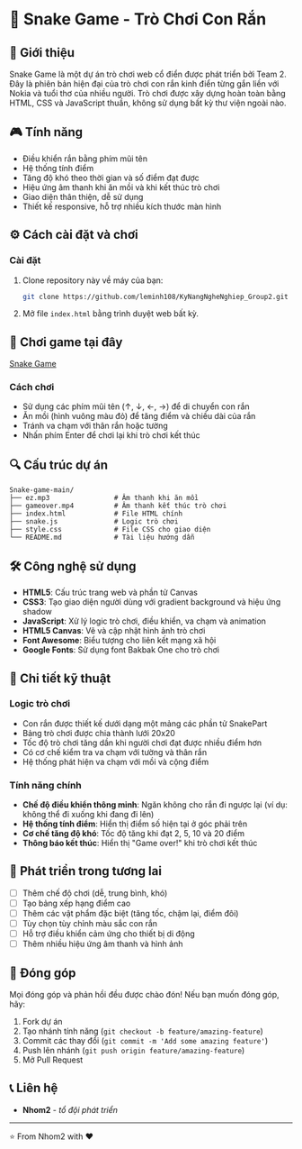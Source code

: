 # 🐍 Snake Game - Trò Chơi Con Rắn

## 📖 Giới thiệu

Snake Game là một dự án trò chơi web cổ điển được phát triển bởi Team 2. Đây là phiên bản hiện đại của trò chơi con rắn kinh điển từng gắn liền với Nokia và tuổi thơ của nhiều người. Trò chơi được xây dựng hoàn toàn bằng HTML, CSS và JavaScript thuần, không sử dụng bất kỳ thư viện ngoài nào.

## 🎮 Tính năng

-   Điều khiển rắn bằng phím mũi tên
-   Hệ thống tính điểm
-   Tăng độ khó theo thời gian và số điểm đạt được
-   Hiệu ứng âm thanh khi ăn mồi và khi kết thúc trò chơi
-   Giao diện thân thiện, dễ sử dụng
-   Thiết kế responsive, hỗ trợ nhiều kích thước màn hình

## ⚙️ Cách cài đặt và chơi

### Cài đặt

1. Clone repository này về máy của bạn:

    ```bash
    git clone https://github.com/leminh108/KyNangNgheNghiep_Group2.git
    ```

2. Mở file `index.html` bằng trình duyệt web bất kỳ.

## 🐍 Chơi game tại đây
[Snake Game](https://leminh108.github.io/Snake_Game/)

### Cách chơi

-   Sử dụng các phím mũi tên (↑, ↓, ←, →) để di chuyển con rắn
-   Ăn mồi (hình vuông màu đỏ) để tăng điểm và chiều dài của rắn
-   Tránh va chạm với thân rắn hoặc tường
-   Nhấn phím Enter để chơi lại khi trò chơi kết thúc

## 🔍 Cấu trúc dự án

```
Snake-game-main/
├── ez.mp3                # Âm thanh khi ăn mồi
├── gameover.mp4          # Âm thanh kết thúc trò chơi
├── index.html            # File HTML chính
├── snake.js              # Logic trò chơi
├── style.css             # File CSS cho giao diện
└── README.md             # Tài liệu hướng dẫn
```

## 🛠️ Công nghệ sử dụng

-   **HTML5**: Cấu trúc trang web và phần tử Canvas
-   **CSS3**: Tạo giao diện người dùng với gradient background và hiệu ứng shadow
-   **JavaScript**: Xử lý logic trò chơi, điều khiển, va chạm và animation
-   **HTML5 Canvas**: Vẽ và cập nhật hình ảnh trò chơi
-   **Font Awesome**: Biểu tượng cho liên kết mạng xã hội
-   **Google Fonts**: Sử dụng font Bakbak One cho trò chơi

## 📝 Chi tiết kỹ thuật

### Logic trò chơi

-   Con rắn được thiết kế dưới dạng một mảng các phần tử SnakePart
-   Bảng trò chơi được chia thành lưới 20x20
-   Tốc độ trò chơi tăng dần khi người chơi đạt được nhiều điểm hơn
-   Có cơ chế kiểm tra va chạm với tường và thân rắn
-   Hệ thống phát hiện va chạm với mồi và cộng điểm

### Tính năng chính

-   **Chế độ điều khiển thông minh**: Ngăn không cho rắn đi ngược lại (ví dụ: không thể đi xuống khi đang đi lên)
-   **Hệ thống tính điểm**: Hiển thị điểm số hiện tại ở góc phải trên
-   **Cơ chế tăng độ khó**: Tốc độ tăng khi đạt 2, 5, 10 và 20 điểm
-   **Thông báo kết thúc**: Hiển thị "Game over!" khi trò chơi kết thúc

## 🔮 Phát triển trong tương lai

-   [ ] Thêm chế độ chơi (dễ, trung bình, khó)
-   [ ] Tạo bảng xếp hạng điểm cao
-   [ ] Thêm các vật phẩm đặc biệt (tăng tốc, chậm lại, điểm đôi)
-   [ ] Tùy chọn tùy chỉnh màu sắc con rắn
-   [ ] Hỗ trợ điều khiển cảm ứng cho thiết bị di động
-   [ ] Thêm nhiều hiệu ứng âm thanh và hình ảnh

## 🤝 Đóng góp

Mọi đóng góp và phản hồi đều được chào đón! Nếu bạn muốn đóng góp, hãy:

1. Fork dự án
2. Tạo nhánh tính năng (`git checkout -b feature/amazing-feature`)
3. Commit các thay đổi (`git commit -m 'Add some amazing feature'`)
4. Push lên nhánh (`git push origin feature/amazing-feature`)
5. Mở Pull Request

## 📞 Liên hệ

-   **Nhom2** - _tổ đội phát triển_

---

⭐️ From Nhom2 with ❤️
